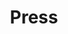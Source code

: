 ---
layout: "layouts/press.njk"
title: "Press"
eleventyNavigation:
  key: 'Press'
  title: 'Press'
  order: 6
---